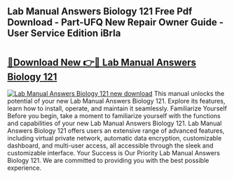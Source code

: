 ## Lab Manual Answers Biology 121 Free Pdf Download - Part-UFQ New Repair Owner Guide - User Service Edition iBrIa

# <h2><a href="http://bc50001.oget.top/?id=Lab+Manual+Answers+Biology+121">🔗Download New 👉🔴 Lab Manual Answers Biology 121</a></h2>

[![Lab Manual Answers Biology 121 new download](https://i.imgur.com/5g1atiW.png)](http://bc50001.oget.top/?id=Lab+Manual+Answers+Biology+121)
This manual unlocks the potential of your new Lab Manual Answers Biology 121. Explore its features, learn how to install, operate, and maintain it seamlessly. Familiarize Yourself Before you begin, take a moment to familiarize yourself with the functions and capabilities of your new Lab Manual Answers Biology 121. Lab Manual Answers Biology 121 offers users an extensive range of advanced features, including virtual private network, automatic data encryption, customizable dashboard, and multi-user access, all accessible through the sleek and customizable interface. Your Success is Our Priority Lab Manual Answers Biology 121. We are committed to providing you with the best possible experience.
